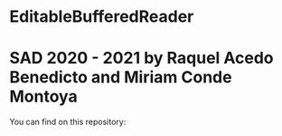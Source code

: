# EditableBufferedReader
# SAD 2020 - 2021 by Raquel Acedo Benedicto and Miriam Conde Montoya

You can find on this repository:
